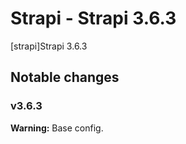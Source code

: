 # Strapi - Strapi 3.6.3

[strapi]Strapi 3.6.3


## Notable changes

### v3.6.3
**Warning:** Base config.
